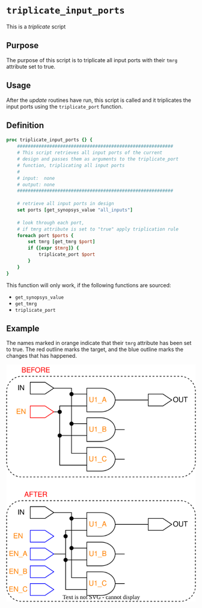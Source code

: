 [triplicate_input_ports]: ../figures/triplicate_scripts/triplicate_input_ports.drawio.svg

# ```triplicate_input_ports```

This is a *triplicate* script

## Purpose

The purpose of this script is to triplicate all input ports with their ```tmrg``` attribute set to true.

## Usage

After the *update* routines have run, this script is called and it triplicates the input ports using the ```triplicate_port``` function.

## Definition

```tcl
proc triplicate_input_ports {} {
    ##########################################################
    # This script retrieves all input ports of the current
    # design and passes them as arguments to the triplicate_port
    # function, triplicating all input ports
    #
    # input:  none
    # output: none
    ##########################################################

    # retrieve all input ports in design
    set ports [get_synopsys_value "all_inputs"]

    # look through each port, 
    # if tmrg attribute is set to "true" apply triplication rule
    foreach port $ports {
        set tmrg [get_tmrg $port]
        if {[expr $tmrg]} {
            triplicate_port $port
        }
    }
}
```

This function will only work, if the following functions are sourced:

* ```get_synopsys_value```
* ```get_tmrg```
* ```triplicate_port```

## Example

The names marked in orange indicate that their ```tmrg``` attribute has been set to true. The red outline marks the target, and the blue outline marks the changes that has happened.

![Example of triplication step on input ports][triplicate_input_ports]
